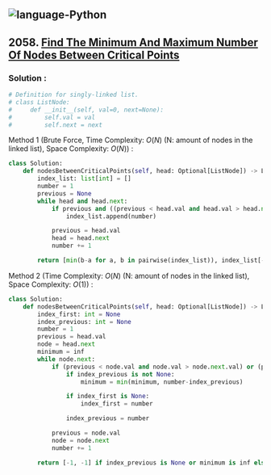 ![language-Python](https://img.shields.io/badge/Python-ffd43b?style=for-the-badge&logo=PYTHON)
---

## 2058. [Find The Minimum And Maximum Number Of Nodes Between Critical Points](https://leetcode.com/problems/find-the-minimum-and-maximum-number-of-nodes-between-critical-points)

### Solution :

```python
# Definition for singly-linked list.
# class ListNode:
#     def __init__(self, val=0, next=None):
#         self.val = val
#         self.next = next
```

Method 1 (Brute Force, Time Complexity: $O(N)$ (N: amount of nodes in the linked list), Space Complexity: $O(N)$) :
```python
class Solution:
    def nodesBetweenCriticalPoints(self, head: Optional[ListNode]) -> List[int]:
        index_list: list[int] = []
        number = 1
        previous = None
        while head and head.next:
            if previous and ((previous < head.val and head.val > head.next.val) or (previous > head.val and head.val < head.next.val)):
                index_list.append(number)

            previous = head.val
            head = head.next
            number += 1

        return [min(b-a for a, b in pairwise(index_list)), index_list[-1]-index_list[0]] if len(index_list) >= 2 else [-1, -1]
```

Method 2 (Time Complexity: $O(N)$ (N: amount of nodes in the linked list), Space Complexity: $O(1)$) :
```python
class Solution:
    def nodesBetweenCriticalPoints(self, head: Optional[ListNode]) -> List[int]:
        index_first: int = None
        index_previous: int = None
        number = 1
        previous = head.val
        node = head.next
        minimum = inf
        while node.next:
            if (previous < node.val and node.val > node.next.val) or (previous > node.val and node.val < node.next.val):
                if index_previous is not None:
                    minimum = min(minimum, number-index_previous)

                if index_first is None:
                    index_first = number

                index_previous = number

            previous = node.val
            node = node.next
            number += 1

        return [-1, -1] if index_previous is None or minimum is inf else [minimum, index_previous-index_first]
```
